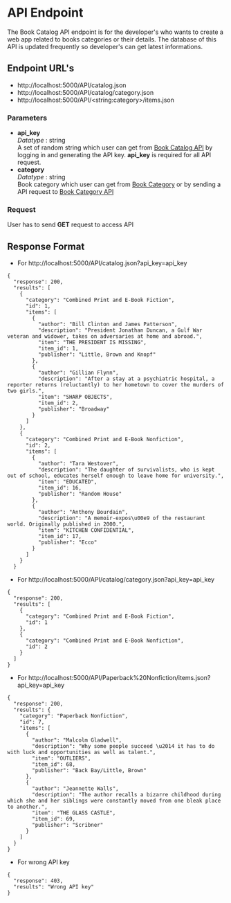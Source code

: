 # API Endpoint

The Book Catalog API endpoint is for the developer's who wants to create a web app related to books categories or their details. The database of this API is updated frequently so developer's can get latest informations.


## Endpoint URL's
* http://localhost:5000/API/catalog.json
* http://localhost:5000/API/catalog/category.json
* http://localhost:5000/API/&lt;string:category&gt;/items.json

### Parameters
* **api_key** <br>
*Datatype* : string<br>
A set of random string which user can get from [Book Catalog API](http://localhost:5000/API) by logging in and generating the API key. **api_key** is required for all API request.
*  **category**<br>
*Datatype* : string<br>
Book category which user can get from [Book Category](http://localhost:5000/) or by sending a API request to [Book Category API](http://localhost:5000/API/catalog/category.json)

### Request
User has to send **GET** request to access API

## Response Format
* For http://localhost:5000/API/catalog.json?api_key=api_key

```
{
  "response": 200,
  "results": [
    {
      "category": "Combined Print and E-Book Fiction",
      "id": 1,
      "items": [
        {
          "author": "Bill Clinton and James Patterson",
          "description": "President Jonathan Duncan, a Gulf War veteran and widower, takes on adversaries at home and abroad.",
          "item": "THE PRESIDENT IS MISSING",
          "item_id": 1,
          "publisher": "Little, Brown and Knopf"
        },
        {
          "author": "Gillian Flynn",
          "description": "After a stay at a psychiatric hospital, a reporter returns (reluctantly) to her hometown to cover the murders of two girls.",
          "item": "SHARP OBJECTS",
          "item_id": 2,
          "publisher": "Broadway"
        }
      ]
    },
    {
      "category": "Combined Print and E-Book Nonfiction",
      "id": 2,
      "items": [
        {
          "author": "Tara Westover",
          "description": "The daughter of survivalists, who is kept out of school, educates herself enough to leave home for university.",
          "item": "EDUCATED",
          "item_id": 16,
          "publisher": "Random House"
        },
        {
          "author": "Anthony Bourdain",
          "description": "A memoir-expos\u00e9 of the restaurant world. Originally published in 2000.",
          "item": "KITCHEN CONFIDENTIAL",
          "item_id": 17,
          "publisher": "Ecco"
        }
      ]
    }
  }

```

* For http://localhost:5000/API/catalog/category.json?api_key=api_key

```
{
  "response": 200,
  "results": [
    {
      "category": "Combined Print and E-Book Fiction",
      "id": 1
    },
    {
      "category": "Combined Print and E-Book Nonfiction",
      "id": 2
    }
  ]
}
```

* For http://localhost:5000/API/Paperback%20Nonfiction/items.json?api_key=api_key

```
{
  "response": 200,
  "results": {
    "category": "Paperback Nonfiction",
    "id": 7,
    "items": [
      {
        "author": "Malcolm Gladwell",
        "description": "Why some people succeed \u2014 it has to do with luck and opportunities as well as talent.",
        "item": "OUTLIERS",
        "item_id": 68,
        "publisher": "Back Bay/Little, Brown"
      },
      {
        "author": "Jeannette Walls",
        "description": "The author recalls a bizarre childhood during which she and her siblings were constantly moved from one bleak place to another.",
        "item": "THE GLASS CASTLE",
        "item_id": 69,
        "publisher": "Scribner"
      }
    ]
  }
}
```

* For wrong API key

```
{
  "response": 403,
  "results": "Wrong API key"
}
```
